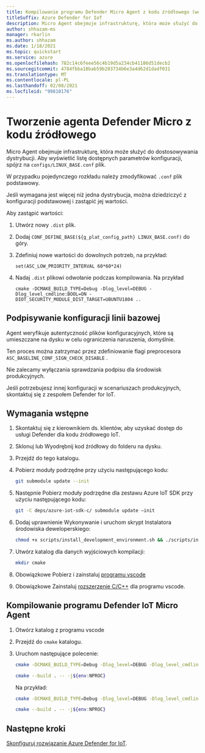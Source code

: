 ```yaml
---
title: Kompilowanie programu Defender Micro Agent z kodu źródłowego (wersja zapoznawcza)
titleSuffix: Azure Defender for IoT
description: Micro Agent obejmuje infrastrukturę, która może służyć do dostosowywania dystrybucji.
author: shhazam-ms
manager: rkarlin
ms.author: shhazam
ms.date: 1/18/2021
ms.topic: quickstart
ms.service: azure
ms.openlocfilehash: 782c14c6feee56c4b19d5a234cb41186d51decb2
ms.sourcegitcommit: 4784fbba18bab59b203734b6e3a4d62d1dadf031
ms.translationtype: MT
ms.contentlocale: pl-PL
ms.lasthandoff: 02/08/2021
ms.locfileid: "99810176"
---
```

# <a name="build-the-defender-micro-agent-from-source-code"></a>Tworzenie agenta Defender Micro z kodu źródłowego

Micro Agent obejmuje infrastrukturę, która może służyć do dostosowywania dystrybucji. Aby wyświetlić listę dostępnych parametrów konfiguracji, spójrz na `configs/LINUX_BASE.conf` plik.

W przypadku pojedynczego rozkładu należy zmodyfikować `.conf` plik podstawowy. 

Jeśli wymagana jest więcej niż jedna dystrybucja, można dziedziczyć z konfiguracji podstawowej i zastąpić jej wartości. 

Aby zastąpić wartości:

1. Utwórz nowy `.dist` plik.

1. Dodaj `CONF_DEFINE_BASE(${g_plat_config_path} LINUX_BASE.conf)` do góry.
 
1. Zdefiniuj nowe wartości do dowolnych potrzeb, na przykład: 

    `set(ASC_LOW_PRIORITY_INTERVAL 60*60*24)` 

1. Nadaj `.dist` plikowi odwołanie podczas kompilowania. Na przykład 

    `cmake -DCMAKE_BUILD_TYPE=Debug -Dlog_level=DEBUG -Dlog_level_cmdline:BOOL=ON -DIOT_SECURITY_MODULE_DIST_TARGET=UBUNTU1804 ..` 

## <a name="baseline-configuration-signing"></a>Podpisywanie konfiguracji linii bazowej 

Agent weryfikuje autentyczność plików konfiguracyjnych, które są umieszczane na dysku w celu ograniczenia naruszenia, domyślnie.

Ten proces można zatrzymać przez zdefiniowanie flagi preprocesora `ASC_BASELINE_CONF_SIGN_CHECK_DISABLE` .

Nie zalecamy wyłączania sprawdzania podpisu dla środowisk produkcyjnych. 

Jeśli potrzebujesz innej konfiguracji w scenariuszach produkcyjnych, skontaktuj się z zespołem Defender for IoT. 

## <a name="prerequisites"></a>Wymagania wstępne 

1. Skontaktuj się z kierownikiem ds. klientów, aby uzyskać dostęp do usługi Defender dla kodu źródłowego IoT.
 
1. Sklonuj lub Wyodrębnij kod źródłowy do folderu na dysku.

1. Przejdź do tego katalogu.

1. Pobierz moduły podrzędne przy użyciu następującego kodu:

    ```bash
    git submodule update --init
    ```
    
1. Następnie Pobierz moduły podrzędne dla zestawu Azure IoT SDK przy użyciu następującego kodu: 

    ```bash
    git -C deps/azure-iot-sdk-c/ submodule update –init
    ```
 

1. Dodaj uprawnienie Wykonywanie i uruchom skrypt Instalatora środowiska deweloperskiego:

    ```bash
    chmod +x scripts/install_development_environment.sh && ./scripts/install_development_environment.sh 
    ```

1. Utwórz katalog dla danych wyjściowych kompilacji: 

    ```bash
    mkdir cmake 
    ```

1. Obowiązkowe Pobierz i zainstaluj [programu vscode](https://code.visualstudio.com/download ) 

1. Obowiązkowe Zainstaluj [rozszerzenie C/C++](https://code.visualstudio.com/docs/languages/cpp ) dla programu vscode.

## <a name="building-the-defender-iot-micro-agent"></a>Kompilowanie programu Defender IoT Micro Agent 

1. Otwórz katalog z programu vscode 

1. Przejdź do `cmake` katalogu. 

1. Uruchom następujące polecenie: 

    ```bash
    cmake -DCMAKE_BUILD_TYPE=Debug -Dlog_level=DEBUG -Dlog_level_cmdline:BOOL=ON -DIOT_SECURITY_MODULE_DIST_TARGET<the appropriate distro configuration file name> .. 
    
    cmake --build . -- -j${env:NPROC}
    ```

    Na przykład: 

    ```bash
    cmake -DCMAKE_BUILD_TYPE=Debug -Dlog_level=DEBUG -Dlog_level_cmdline:BOOL=ON -DIOT_SECURITY_MODULE_DIST_TARGETUBUNTU1804 ..
    
    cmake --build . -- -j${env:NPROC}
    ```

## <a name="next-steps"></a>Następne kroki

[Skonfiguruj rozwiązanie Azure Defender for IoT](quickstart-configure-your-solution.md).
